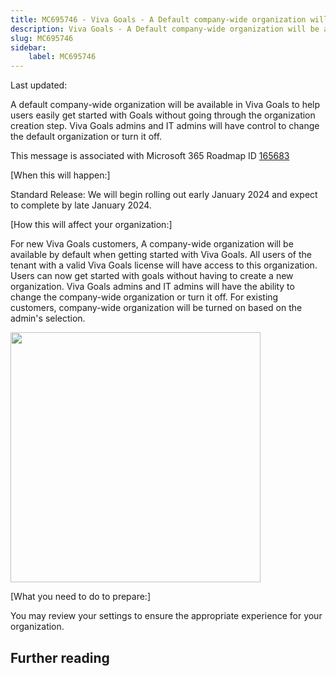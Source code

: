 ```yaml
---
title: MC695746 - Viva Goals - A Default company-wide organization will be available by January 2024.
description: Viva Goals - A Default company-wide organization will be available by January 2024.
slug: MC695746
sidebar:
    label: MC695746
---
```



Last updated: 

<p>A default company-wide organization will be available in Viva Goals to help users easily get started with Goals without going through the organization creation step. Viva Goals admins and IT admins will have control to change the default organization or turn it off.</p>
<p>This message is associated with Microsoft 365 Roadmap ID <a href="https://www.microsoft.com/microsoft-365/roadmap?rtc=1%26filters=&amp;searchterms=165683" target="_blank">165683</a></p>
<p>[When this will happen:]</p><p>Standard Release: We will begin rolling out early January 2024 and expect to complete by late January 2024.</p>

<p>[How this will affect your organization:]</p>

<p>For new Viva Goals customers, A company-wide organization will be available by default when getting started with Viva Goals. All users of the tenant with a valid Viva Goals license will have access to this organization. Users can now get started with goals without having to create a new organization. Viva Goals admins and IT admins will have the ability to change the company-wide organization or turn it off. For existing customers, company-wide organization will be turned on based on the admin's selection.</p><p><img src="https://img-prod-cms-rt-microsoft-com.akamaized.net/cms/api/am/imageFileData/RW1fIw5?ver=b1e5" style="width: 400px;"><br></p>
<p>[What you need to do to prepare:]</p>
<p>You may review your settings to ensure the appropriate experience for your organization.</p>

## Further reading
